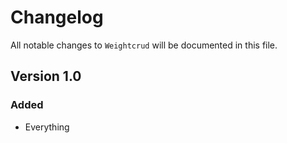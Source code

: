 # Changelog

All notable changes to `Weightcrud` will be documented in this file.

## Version 1.0

### Added
- Everything
